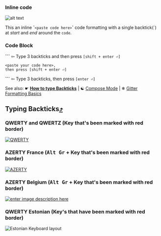 ### Inline code

![alt text](https://dl.dropboxusercontent.com/u/48751994/code.png "How to post code")


This an inline **\`**`<paste code here>`**\`** code formatting with a single backtick(\`) at *start* and *end* around the `code`.

### Code Block
**\`\`\`** ⇦ Type 3 backticks and then press `[shift + enter ⏎]`
```text
<paste your code here>,
then press [shift + enter ⏎]
```
**\`\`\`** ⇦ Type 3 backticks, then press `[enter ⏎]`

See also: ☛ [**How to type Backticks**](https://github.com/FreeCodeCamp/FreeCodeCamp/wiki/code-formatting#typing-backticks) | ☯ [Compose Mode](https://gitter.zendesk.com/hc/en-us/articles/201302311-Compose-mode) | ❄ [Gitter Formatting Basics](https://gitter.zendesk.com/hc/en-us/articles/200176682-Markdown-basics)

## Typing Backticks[⤴](http://superuser.com/a/254077/122424)
### QWERTY and QWERTZ (Key that's been marked with red border)

[![QWERTY][2]][3]

### AZERTY France (<kbd>Alt Gr</kbd> + Key that's been marked with red border)

[![AZERTY][4]][5]

### AZERTY Belgium (<kbd>Alt Gr</kbd> + Key that's been marked with red border)

[![enter image description here][6]][7]

### QWERTY Estonian (Key's that have been marked with red border)

![Estonian Keyboard layout](http://i.imgur.com/Ugcflkk.png)


  [1]: http://en.wikipedia.org/wiki/Dead_key
  [2]: http://i.stack.imgur.com/TOn1U.png
  [3]: http://i.stack.imgur.com/TOn1U.png
  [4]: http://i.stack.imgur.com/BTBIE.png
  [5]: http://i.stack.imgur.com/BTBIE.png
  [6]: http://i.stack.imgur.com/9o9hM.png
  [7]: http://i.stack.imgur.com/9o9hM.png